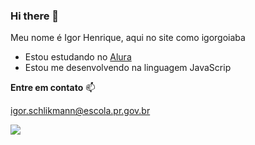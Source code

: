### Hi there 👋

Meu nome é Igor Henrique, aqui no site como igorgoiaba

- Estou estudando no [Alura](https://alura.com.br)
- Estou me desenvolvendo na linguagem JavaScrip

 **Entre em contato** 📫

igor.schlikmann@escola.pr.gov.br

![](https://media.tenor.com/j6Ann7ty2FEAAAAC/blue-pen-caneta-azul.gif)
